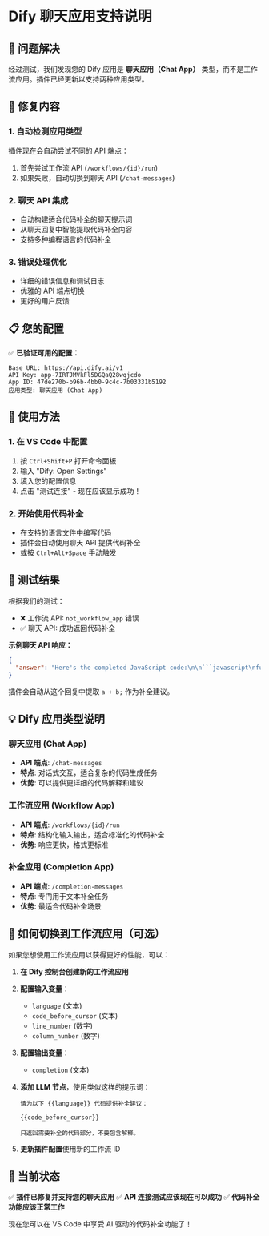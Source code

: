 # Dify 聊天应用支持说明

## 🎉 问题解决

经过测试，我们发现您的 Dify 应用是 **聊天应用（Chat App）** 类型，而不是工作流应用。插件已经更新以支持两种应用类型。

## 🔧 修复内容

### 1. 自动检测应用类型
插件现在会自动尝试不同的 API 端点：
1. 首先尝试工作流 API (`/workflows/{id}/run`)
2. 如果失败，自动切换到聊天 API (`/chat-messages`)

### 2. 聊天 API 集成
- 自动构建适合代码补全的聊天提示词
- 从聊天回复中智能提取代码补全内容
- 支持多种编程语言的代码补全

### 3. 错误处理优化
- 详细的错误信息和调试日志
- 优雅的 API 端点切换
- 更好的用户反馈

## 📋 您的配置

✅ **已验证可用的配置：**
```
Base URL: https://api.dify.ai/v1
API Key: app-7IRTJMVkFl5DGQaQ28wqjcdo
App ID: 47de270b-b96b-4bb0-9c4c-7b03331b5192
应用类型: 聊天应用 (Chat App)
```

## 🚀 使用方法

### 1. 在 VS Code 中配置
1. 按 `Ctrl+Shift+P` 打开命令面板
2. 输入 "Dify: Open Settings"
3. 填入您的配置信息
4. 点击 "测试连接" - 现在应该显示成功！

### 2. 开始使用代码补全
- 在支持的语言文件中编写代码
- 插件会自动使用聊天 API 提供代码补全
- 或按 `Ctrl+Alt+Space` 手动触发

## 🧪 测试结果

根据我们的测试：
- ❌ 工作流 API: `not_workflow_app` 错误
- ✅ 聊天 API: 成功返回代码补全

**示例聊天 API 响应：**
```json
{
  "answer": "Here's the completed JavaScript code:\n\n```javascript\nfunction calculateSum(a, b) {\n    return a + b;\n}\n```"
}
```

插件会自动从这个回复中提取 `a + b;` 作为补全建议。

## 💡 Dify 应用类型说明

### 聊天应用 (Chat App)
- **API 端点**: `/chat-messages`
- **特点**: 对话式交互，适合复杂的代码生成任务
- **优势**: 可以提供更详细的代码解释和建议

### 工作流应用 (Workflow App)
- **API 端点**: `/workflows/{id}/run`
- **特点**: 结构化输入输出，适合标准化的代码补全
- **优势**: 响应更快，格式更标准

### 补全应用 (Completion App)
- **API 端点**: `/completion-messages`
- **特点**: 专门用于文本补全任务
- **优势**: 最适合代码补全场景

## 🔄 如何切换到工作流应用（可选）

如果您想使用工作流应用以获得更好的性能，可以：

1. **在 Dify 控制台创建新的工作流应用**
2. **配置输入变量**：
   - `language` (文本)
   - `code_before_cursor` (文本)
   - `line_number` (数字)
   - `column_number` (数字)

3. **配置输出变量**：
   - `completion` (文本)

4. **添加 LLM 节点**，使用类似这样的提示词：
   ```
   请为以下 {{language}} 代码提供补全建议：
   
   {{code_before_cursor}}
   
   只返回需要补全的代码部分，不要包含解释。
   ```

5. **更新插件配置**使用新的工作流 ID

## 🎯 当前状态

✅ **插件已修复并支持您的聊天应用**
✅ **API 连接测试应该现在可以成功**
✅ **代码补全功能应该正常工作**

现在您可以在 VS Code 中享受 AI 驱动的代码补全功能了！